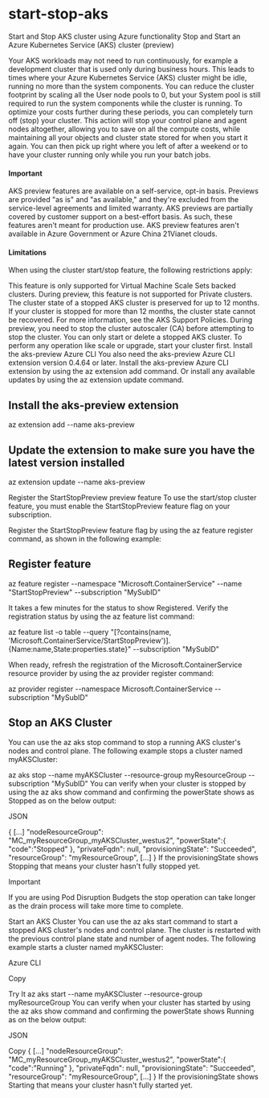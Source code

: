 # start-stop-aks
Start and Stop AKS cluster using Azure functionality
Stop and Start an Azure Kubernetes Service (AKS) cluster (preview)

 
Your AKS workloads may not need to run continuously, for example a development cluster that is used only during business hours. This leads to times where your Azure Kubernetes Service (AKS) cluster might be idle, running no more than the system components. You can reduce the cluster footprint by scaling all the User node pools to 0, but your System pool is still required to run the system components while the cluster is running. To optimize your costs further during these periods, you can completely turn off (stop) your cluster. This action will stop your control plane and agent nodes altogether, allowing you to save on all the compute costs, while maintaining all your objects and cluster state stored for when you start it again. You can then pick up right where you left of after a weekend or to have your cluster running only while you run your batch jobs.

 #### Important

AKS preview features are available on a self-service, opt-in basis. Previews are provided "as is" and "as available," and they're excluded from the service-level agreements and limited warranty. AKS previews are partially covered by customer support on a best-effort basis. As such, these features aren't meant for production use. AKS preview features aren't available in Azure Government or Azure China 21Vianet clouds. 

#### Limitations
When using the cluster start/stop feature, the following restrictions apply:

This feature is only supported for Virtual Machine Scale Sets backed clusters.
During preview, this feature is not supported for Private clusters.
The cluster state of a stopped AKS cluster is preserved for up to 12 months. If your cluster is stopped for more than 12 months, the cluster state cannot be recovered. For more information, see the AKS Support Policies.
During preview, you need to stop the cluster autoscaler (CA) before attempting to stop the cluster.
You can only start or delete a stopped AKS cluster. To perform any operation like scale or upgrade, start your cluster first.
Install the aks-preview Azure CLI
You also need the aks-preview Azure CLI extension version 0.4.64 or later. Install the aks-preview Azure CLI extension by using the az extension add command. Or install any available updates by using the az extension update command.


## Install the aks-preview extension
az extension add --name aks-preview

## Update the extension to make sure you have the latest version installed
az extension update --name aks-preview

Register the StartStopPreview preview feature
To use the start/stop cluster feature, you must enable the StartStopPreview feature flag on your subscription.

Register the StartStopPreview feature flag by using the az feature register command, as shown in the following example:

## Register feature
az feature register --namespace "Microsoft.ContainerService" --name "StartStopPreview" --subscription "MySubID"

It takes a few minutes for the status to show Registered. Verify the registration status by using the az feature list command:

az feature list -o table --query "[?contains(name, 'Microsoft.ContainerService/StartStopPreview')].{Name:name,State:properties.state}" --subscription "MySubID"

When ready, refresh the registration of the Microsoft.ContainerService resource provider by using the az provider register command:

az provider register --namespace Microsoft.ContainerService --subscription "MySubID"

## Stop an AKS Cluster
You can use the az aks stop command to stop a running AKS cluster's nodes and control plane. The following example stops a cluster named myAKSCluster:


az aks stop --name myAKSCluster --resource-group myResourceGroup --subscription "MySubID"
You can verify when your cluster is stopped by using the az aks show command and confirming the powerState shows as Stopped as on the below output:

JSON

{
[...]
  "nodeResourceGroup": "MC_myResourceGroup_myAKSCluster_westus2",
  "powerState":{
    "code":"Stopped"
  },
  "privateFqdn": null,
  "provisioningState": "Succeeded",
  "resourceGroup": "myResourceGroup",
[...]
}
If the provisioningState shows Stopping that means your cluster hasn't fully stopped yet.

 Important

If you are using Pod Disruption Budgets the stop operation can take longer as the drain process will take more time to complete.

Start an AKS Cluster
You can use the az aks start command to start a stopped AKS cluster's nodes and control plane. The cluster is restarted with the previous control plane state and number of agent nodes.
The following example starts a cluster named myAKSCluster:

Azure CLI

Copy

Try It
az aks start --name myAKSCluster --resource-group myResourceGroup
You can verify when your cluster has started by using the az aks show command and confirming the powerState shows Running as on the below output:

JSON

Copy
{
[...]
  "nodeResourceGroup": "MC_myResourceGroup_myAKSCluster_westus2",
  "powerState":{
    "code":"Running"
  },
  "privateFqdn": null,
  "provisioningState": "Succeeded",
  "resourceGroup": "myResourceGroup",
[...]
}
If the provisioningState shows Starting that means your cluster hasn't fully started yet.
